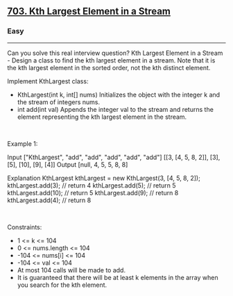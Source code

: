 <h2><a href="https://leetcode.com/problems/kth-largest-element-in-a-stream/">703. Kth Largest Element in a Stream</a></h2><h3>Easy</h3><hr>Can you solve this real interview question? Kth Largest Element in a Stream - Design a class to find the kth largest element in a stream. Note that it is the kth largest element in the sorted order, not the kth distinct element.

Implement KthLargest class:

 * KthLargest(int k, int[] nums) Initializes the object with the integer k and the stream of integers nums.
 * int add(int val) Appends the integer val to the stream and returns the element representing the kth largest element in the stream.

 

Example 1:


Input
["KthLargest", "add", "add", "add", "add", "add"]
[[3, [4, 5, 8, 2]], [3], [5], [10], [9], [4]]
Output
[null, 4, 5, 5, 8, 8]

Explanation
KthLargest kthLargest = new KthLargest(3, [4, 5, 8, 2]);
kthLargest.add(3);   // return 4
kthLargest.add(5);   // return 5
kthLargest.add(10);  // return 5
kthLargest.add(9);   // return 8
kthLargest.add(4);   // return 8


 

Constraints:

 * 1 <= k <= 104
 * 0 <= nums.length <= 104
 * -104 <= nums[i] <= 104
 * -104 <= val <= 104
 * At most 104 calls will be made to add.
 * It is guaranteed that there will be at least k elements in the array when you search for the kth element.